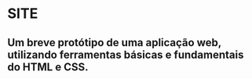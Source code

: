 # SITE 

## Um breve protótipo de uma aplicação web, utilizando ferramentas básicas e fundamentais do HTML e CSS.
